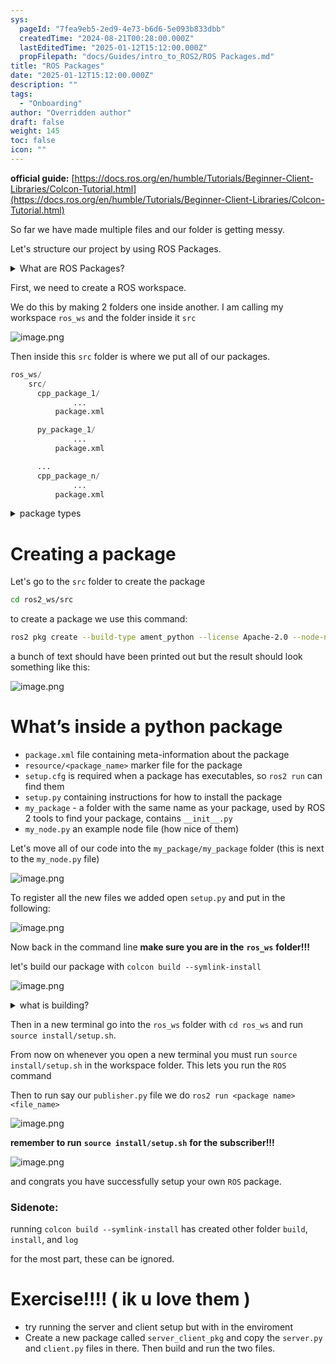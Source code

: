 ```yaml
---
sys:
  pageId: "7fea9eb5-2ed9-4e73-b6d6-5e093b833dbb"
  createdTime: "2024-08-21T00:28:00.000Z"
  lastEditedTime: "2025-01-12T15:12:00.000Z"
  propFilepath: "docs/Guides/intro_to_ROS2/ROS Packages.md"
title: "ROS Packages"
date: "2025-01-12T15:12:00.000Z"
description: ""
tags:
  - "Onboarding"
author: "Overridden author"
draft: false
weight: 145
toc: false
icon: ""
---
```


**official guide:** [https://docs.ros.org/en/humble/Tutorials/Beginner-Client-Libraries/Colcon-Tutorial.html](https://docs.ros.org/en/humble/Tutorials/Beginner-Client-Libraries/Colcon-Tutorial.html)

So far we have made multiple files and our folder is getting messy.

Let's structure our project by using ROS Packages.

<details>

<summary>What are ROS Packages?</summary>

ROS Packages are, as the name implies, packages of code that are highly sharable between ROS developers.

They consist of a folder, `package.xml` file, and source code

```python
      cpp_package_1/
		      ... imagine much code files here ..
          package.xml
```

</details>

First, we need to create a ROS workspace.

We do this by making 2 folders one inside another. I am calling my workspace `ros_ws` and the folder inside it `src`

![image.png](https://prod-files-secure.s3.us-west-2.amazonaws.com/d518164a-d88e-44d1-a4ee-3adb3bd8bce0/70706947-fd18-4537-a67b-e12946812d31/image.png?X-Amz-Algorithm=AWS4-HMAC-SHA256&X-Amz-Content-Sha256=UNSIGNED-PAYLOAD&X-Amz-Credential=ASIAZI2LB4667BJT2YI3%2F20250227%2Fus-west-2%2Fs3%2Faws4_request&X-Amz-Date=20250227T041018Z&X-Amz-Expires=3600&X-Amz-Security-Token=IQoJb3JpZ2luX2VjEDQaCXVzLXdlc3QtMiJGMEQCIA6K0b%2Bw60IffyQkZlCw1IH4a9SgOhV7EiJG1Jn3FAmVAiBxMfszeq2dEtuhG6pBSWfQ0hEboNwmJ5c1IlGk2a3QSyr%2FAwhsEAAaDDYzNzQyMzE4MzgwNSIM27FLpFYKXE%2FPke7MKtwDvLBCzaKnRao5oq3CdcqJCkNzK4%2F0bm8i4OxFDsJS9k2L7AwVZB2lWorkAnIEVtEcTHozxqBAjXhHycDramabHc8hevDErXn6jYCWQ7A90WCRRb1XyKigCMJRsKe6O%2BIdv3rAxUHTLUF7ybzP10IAWACz8RjzmfQ1DyOlzvsqqrJ8a9g5X69%2Btov3e7uZ108GWLkMxg7awyz1lD75FKv51UTSE1rXZ1gRFRkPyky4Ja8vlVoxsFCYiQ3YSHr%2FzaIu8QQ5S2IcC3kGJfUOdW9w2qN13NkA03k5s0wG5G6PwJSI94Xhrv7u9HV%2FNuorrZOwXR3Rnf9sQYo4%2B3SfgkTzWmwMWWoHGKS3%2FAzNCFC4gXRxKfPtzY49udOPoUxlvOp7USMU859gNaeT5VnX8UL3UESk%2FYwE6njvfErY0eNv7vFPHJreYXj%2B00OudeJPJ%2F9zhAsT28XYR%2BGs9XPg0W44Tk90Oxm5hL1Pmhvm4S7l4QUj5pdg0A9zny4Xc0YJMXDP%2BC5TRGCg7M5Yne%2BgdFRBBs%2FRO2my%2BPwxfFJs6Dft89uVwycTekZ9MFGBlDzjfHAWu8QqpleA8cJKZgKn6POcue1D4UuoJk5P95ePb%2BBWan6aCv%2BPPjvz7TexcfMwlrP%2FvQY6pgHyAQlnvBFD2N57SfimFTfzqLOr8rBb%2Fh4IqGJMPIo6Zx3fuytSE3HRZ6E3emZZOf6bKjbUh16EvAMy3InlJZNekM8s%2BiBMl2GQSu%2Ftv8%2FIMOmH2jI%2BnxY%2BMvGB4alL814gi%2Fsu4y8exC6adnyUfNdbJzBomHsk5qnf2NCMfVDOCsKdLZPoBq5GZgrHYO9HsKYaDjKerzuxOskt2osqSXHmsMa3Isc%2B&X-Amz-Signature=dd056a3c8be92ae5b5210883917ae6334a55aa33cfab33f077860604317971fd&X-Amz-SignedHeaders=host&x-id=GetObject)

Then inside this `src` folder is where we put all of our packages.

```python
ros_ws/
    src/
      cpp_package_1/
		      ...
          package.xml

      py_package_1/
		      ...
          package.xml

      ...
      cpp_package_n/
		      ...
          package.xml

```

<details>

<summary>package types</summary>

packages can be either `C++` or python.

the intern file structure is different for each but for this guide we will stick to creating python packages

</details>

# Creating a package

Let's go to the `src` folder to create the package

```bash
cd ros2_ws/src
```

to create a package we use this command:

```bash
ros2 pkg create --build-type ament_python --license Apache-2.0 --node-name my_node my_package
```

a bunch of text should have been printed out but the result should look something like this:

![image.png](https://prod-files-secure.s3.us-west-2.amazonaws.com/d518164a-d88e-44d1-a4ee-3adb3bd8bce0/e6cf1e3f-8512-4a3e-b131-079f800bf3e8/image.png?X-Amz-Algorithm=AWS4-HMAC-SHA256&X-Amz-Content-Sha256=UNSIGNED-PAYLOAD&X-Amz-Credential=ASIAZI2LB4667BJT2YI3%2F20250227%2Fus-west-2%2Fs3%2Faws4_request&X-Amz-Date=20250227T041018Z&X-Amz-Expires=3600&X-Amz-Security-Token=IQoJb3JpZ2luX2VjEDQaCXVzLXdlc3QtMiJGMEQCIA6K0b%2Bw60IffyQkZlCw1IH4a9SgOhV7EiJG1Jn3FAmVAiBxMfszeq2dEtuhG6pBSWfQ0hEboNwmJ5c1IlGk2a3QSyr%2FAwhsEAAaDDYzNzQyMzE4MzgwNSIM27FLpFYKXE%2FPke7MKtwDvLBCzaKnRao5oq3CdcqJCkNzK4%2F0bm8i4OxFDsJS9k2L7AwVZB2lWorkAnIEVtEcTHozxqBAjXhHycDramabHc8hevDErXn6jYCWQ7A90WCRRb1XyKigCMJRsKe6O%2BIdv3rAxUHTLUF7ybzP10IAWACz8RjzmfQ1DyOlzvsqqrJ8a9g5X69%2Btov3e7uZ108GWLkMxg7awyz1lD75FKv51UTSE1rXZ1gRFRkPyky4Ja8vlVoxsFCYiQ3YSHr%2FzaIu8QQ5S2IcC3kGJfUOdW9w2qN13NkA03k5s0wG5G6PwJSI94Xhrv7u9HV%2FNuorrZOwXR3Rnf9sQYo4%2B3SfgkTzWmwMWWoHGKS3%2FAzNCFC4gXRxKfPtzY49udOPoUxlvOp7USMU859gNaeT5VnX8UL3UESk%2FYwE6njvfErY0eNv7vFPHJreYXj%2B00OudeJPJ%2F9zhAsT28XYR%2BGs9XPg0W44Tk90Oxm5hL1Pmhvm4S7l4QUj5pdg0A9zny4Xc0YJMXDP%2BC5TRGCg7M5Yne%2BgdFRBBs%2FRO2my%2BPwxfFJs6Dft89uVwycTekZ9MFGBlDzjfHAWu8QqpleA8cJKZgKn6POcue1D4UuoJk5P95ePb%2BBWan6aCv%2BPPjvz7TexcfMwlrP%2FvQY6pgHyAQlnvBFD2N57SfimFTfzqLOr8rBb%2Fh4IqGJMPIo6Zx3fuytSE3HRZ6E3emZZOf6bKjbUh16EvAMy3InlJZNekM8s%2BiBMl2GQSu%2Ftv8%2FIMOmH2jI%2BnxY%2BMvGB4alL814gi%2Fsu4y8exC6adnyUfNdbJzBomHsk5qnf2NCMfVDOCsKdLZPoBq5GZgrHYO9HsKYaDjKerzuxOskt2osqSXHmsMa3Isc%2B&X-Amz-Signature=b49ccb9cb76a6d261528f12104da961a63b9a1cf66030788c4ab69fbb151f063&X-Amz-SignedHeaders=host&x-id=GetObject)

# What’s inside a python package

- `package.xml` file containing meta-information about the package
- `resource/<package_name>` marker file for the package
- `setup.cfg` is required when a package has executables, so `ros2 run` can find them
- `setup.py` containing instructions for how to install the package
- `my_package` - a folder with the same name as your package, used by ROS 2 tools to find your package, contains `__init__.py`
- `my_node.py` an example node file (how nice of them)

Let's move all of our code into the `my_package/my_package` folder (this is next to the `my_node.py` file)

![image.png](https://prod-files-secure.s3.us-west-2.amazonaws.com/d518164a-d88e-44d1-a4ee-3adb3bd8bce0/9ce58f11-0da9-4d3e-b86d-506a9685d378/image.png?X-Amz-Algorithm=AWS4-HMAC-SHA256&X-Amz-Content-Sha256=UNSIGNED-PAYLOAD&X-Amz-Credential=ASIAZI2LB4667BJT2YI3%2F20250227%2Fus-west-2%2Fs3%2Faws4_request&X-Amz-Date=20250227T041018Z&X-Amz-Expires=3600&X-Amz-Security-Token=IQoJb3JpZ2luX2VjEDQaCXVzLXdlc3QtMiJGMEQCIA6K0b%2Bw60IffyQkZlCw1IH4a9SgOhV7EiJG1Jn3FAmVAiBxMfszeq2dEtuhG6pBSWfQ0hEboNwmJ5c1IlGk2a3QSyr%2FAwhsEAAaDDYzNzQyMzE4MzgwNSIM27FLpFYKXE%2FPke7MKtwDvLBCzaKnRao5oq3CdcqJCkNzK4%2F0bm8i4OxFDsJS9k2L7AwVZB2lWorkAnIEVtEcTHozxqBAjXhHycDramabHc8hevDErXn6jYCWQ7A90WCRRb1XyKigCMJRsKe6O%2BIdv3rAxUHTLUF7ybzP10IAWACz8RjzmfQ1DyOlzvsqqrJ8a9g5X69%2Btov3e7uZ108GWLkMxg7awyz1lD75FKv51UTSE1rXZ1gRFRkPyky4Ja8vlVoxsFCYiQ3YSHr%2FzaIu8QQ5S2IcC3kGJfUOdW9w2qN13NkA03k5s0wG5G6PwJSI94Xhrv7u9HV%2FNuorrZOwXR3Rnf9sQYo4%2B3SfgkTzWmwMWWoHGKS3%2FAzNCFC4gXRxKfPtzY49udOPoUxlvOp7USMU859gNaeT5VnX8UL3UESk%2FYwE6njvfErY0eNv7vFPHJreYXj%2B00OudeJPJ%2F9zhAsT28XYR%2BGs9XPg0W44Tk90Oxm5hL1Pmhvm4S7l4QUj5pdg0A9zny4Xc0YJMXDP%2BC5TRGCg7M5Yne%2BgdFRBBs%2FRO2my%2BPwxfFJs6Dft89uVwycTekZ9MFGBlDzjfHAWu8QqpleA8cJKZgKn6POcue1D4UuoJk5P95ePb%2BBWan6aCv%2BPPjvz7TexcfMwlrP%2FvQY6pgHyAQlnvBFD2N57SfimFTfzqLOr8rBb%2Fh4IqGJMPIo6Zx3fuytSE3HRZ6E3emZZOf6bKjbUh16EvAMy3InlJZNekM8s%2BiBMl2GQSu%2Ftv8%2FIMOmH2jI%2BnxY%2BMvGB4alL814gi%2Fsu4y8exC6adnyUfNdbJzBomHsk5qnf2NCMfVDOCsKdLZPoBq5GZgrHYO9HsKYaDjKerzuxOskt2osqSXHmsMa3Isc%2B&X-Amz-Signature=788fef245e69bc3acdc04db1ad1312b4131f2cad0bacf50b20aaf69fb73a7082&X-Amz-SignedHeaders=host&x-id=GetObject)

To register all the new files we added open `setup.py` and put in the following:

![image.png](https://prod-files-secure.s3.us-west-2.amazonaws.com/d518164a-d88e-44d1-a4ee-3adb3bd8bce0/1cd7c262-4cae-4496-9d75-c178537d24a2/image.png?X-Amz-Algorithm=AWS4-HMAC-SHA256&X-Amz-Content-Sha256=UNSIGNED-PAYLOAD&X-Amz-Credential=ASIAZI2LB4667BJT2YI3%2F20250227%2Fus-west-2%2Fs3%2Faws4_request&X-Amz-Date=20250227T041019Z&X-Amz-Expires=3600&X-Amz-Security-Token=IQoJb3JpZ2luX2VjEDQaCXVzLXdlc3QtMiJGMEQCIA6K0b%2Bw60IffyQkZlCw1IH4a9SgOhV7EiJG1Jn3FAmVAiBxMfszeq2dEtuhG6pBSWfQ0hEboNwmJ5c1IlGk2a3QSyr%2FAwhsEAAaDDYzNzQyMzE4MzgwNSIM27FLpFYKXE%2FPke7MKtwDvLBCzaKnRao5oq3CdcqJCkNzK4%2F0bm8i4OxFDsJS9k2L7AwVZB2lWorkAnIEVtEcTHozxqBAjXhHycDramabHc8hevDErXn6jYCWQ7A90WCRRb1XyKigCMJRsKe6O%2BIdv3rAxUHTLUF7ybzP10IAWACz8RjzmfQ1DyOlzvsqqrJ8a9g5X69%2Btov3e7uZ108GWLkMxg7awyz1lD75FKv51UTSE1rXZ1gRFRkPyky4Ja8vlVoxsFCYiQ3YSHr%2FzaIu8QQ5S2IcC3kGJfUOdW9w2qN13NkA03k5s0wG5G6PwJSI94Xhrv7u9HV%2FNuorrZOwXR3Rnf9sQYo4%2B3SfgkTzWmwMWWoHGKS3%2FAzNCFC4gXRxKfPtzY49udOPoUxlvOp7USMU859gNaeT5VnX8UL3UESk%2FYwE6njvfErY0eNv7vFPHJreYXj%2B00OudeJPJ%2F9zhAsT28XYR%2BGs9XPg0W44Tk90Oxm5hL1Pmhvm4S7l4QUj5pdg0A9zny4Xc0YJMXDP%2BC5TRGCg7M5Yne%2BgdFRBBs%2FRO2my%2BPwxfFJs6Dft89uVwycTekZ9MFGBlDzjfHAWu8QqpleA8cJKZgKn6POcue1D4UuoJk5P95ePb%2BBWan6aCv%2BPPjvz7TexcfMwlrP%2FvQY6pgHyAQlnvBFD2N57SfimFTfzqLOr8rBb%2Fh4IqGJMPIo6Zx3fuytSE3HRZ6E3emZZOf6bKjbUh16EvAMy3InlJZNekM8s%2BiBMl2GQSu%2Ftv8%2FIMOmH2jI%2BnxY%2BMvGB4alL814gi%2Fsu4y8exC6adnyUfNdbJzBomHsk5qnf2NCMfVDOCsKdLZPoBq5GZgrHYO9HsKYaDjKerzuxOskt2osqSXHmsMa3Isc%2B&X-Amz-Signature=787558a9b5f015b84570aac0466fb7dfbb63250e0bc7191dbc362b2e3e577dac&X-Amz-SignedHeaders=host&x-id=GetObject)

Now back in the command line **make sure you are in the** **`ros_ws`** **folder!!!**

let's build our package with `colcon build --symlink-install`

![image.png](https://prod-files-secure.s3.us-west-2.amazonaws.com/d518164a-d88e-44d1-a4ee-3adb3bd8bce0/2f2a0d27-b173-48fd-b189-5f5c0ce65619/image.png?X-Amz-Algorithm=AWS4-HMAC-SHA256&X-Amz-Content-Sha256=UNSIGNED-PAYLOAD&X-Amz-Credential=ASIAZI2LB4667BJT2YI3%2F20250227%2Fus-west-2%2Fs3%2Faws4_request&X-Amz-Date=20250227T041018Z&X-Amz-Expires=3600&X-Amz-Security-Token=IQoJb3JpZ2luX2VjEDQaCXVzLXdlc3QtMiJGMEQCIA6K0b%2Bw60IffyQkZlCw1IH4a9SgOhV7EiJG1Jn3FAmVAiBxMfszeq2dEtuhG6pBSWfQ0hEboNwmJ5c1IlGk2a3QSyr%2FAwhsEAAaDDYzNzQyMzE4MzgwNSIM27FLpFYKXE%2FPke7MKtwDvLBCzaKnRao5oq3CdcqJCkNzK4%2F0bm8i4OxFDsJS9k2L7AwVZB2lWorkAnIEVtEcTHozxqBAjXhHycDramabHc8hevDErXn6jYCWQ7A90WCRRb1XyKigCMJRsKe6O%2BIdv3rAxUHTLUF7ybzP10IAWACz8RjzmfQ1DyOlzvsqqrJ8a9g5X69%2Btov3e7uZ108GWLkMxg7awyz1lD75FKv51UTSE1rXZ1gRFRkPyky4Ja8vlVoxsFCYiQ3YSHr%2FzaIu8QQ5S2IcC3kGJfUOdW9w2qN13NkA03k5s0wG5G6PwJSI94Xhrv7u9HV%2FNuorrZOwXR3Rnf9sQYo4%2B3SfgkTzWmwMWWoHGKS3%2FAzNCFC4gXRxKfPtzY49udOPoUxlvOp7USMU859gNaeT5VnX8UL3UESk%2FYwE6njvfErY0eNv7vFPHJreYXj%2B00OudeJPJ%2F9zhAsT28XYR%2BGs9XPg0W44Tk90Oxm5hL1Pmhvm4S7l4QUj5pdg0A9zny4Xc0YJMXDP%2BC5TRGCg7M5Yne%2BgdFRBBs%2FRO2my%2BPwxfFJs6Dft89uVwycTekZ9MFGBlDzjfHAWu8QqpleA8cJKZgKn6POcue1D4UuoJk5P95ePb%2BBWan6aCv%2BPPjvz7TexcfMwlrP%2FvQY6pgHyAQlnvBFD2N57SfimFTfzqLOr8rBb%2Fh4IqGJMPIo6Zx3fuytSE3HRZ6E3emZZOf6bKjbUh16EvAMy3InlJZNekM8s%2BiBMl2GQSu%2Ftv8%2FIMOmH2jI%2BnxY%2BMvGB4alL814gi%2Fsu4y8exC6adnyUfNdbJzBomHsk5qnf2NCMfVDOCsKdLZPoBq5GZgrHYO9HsKYaDjKerzuxOskt2osqSXHmsMa3Isc%2B&X-Amz-Signature=cc510efc8fe56e21e8d4b20e231e2b451d0cefeb720cd0f25946e734fea07d59&X-Amz-SignedHeaders=host&x-id=GetObject)

<details>

<summary>what is building?</summary>

if you are a CS major at Rose-Hulman you will learn the answer to this in CSSE132

but TLDR; is it combines all the code files into one program that can be run easily 

</details>

Then in a new terminal go into the `ros_ws` folder with `cd ros_ws` and run `source install/setup.sh`. 

From now on whenever you open a new terminal you must run `source install/setup.sh` in the workspace folder. This lets you run the `ROS` command

Then to run say our `publisher.py` file we do `ros2 run <package name> <file_name>`

![image.png](https://prod-files-secure.s3.us-west-2.amazonaws.com/d518164a-d88e-44d1-a4ee-3adb3bd8bce0/4f4b1219-3a44-4632-aa0a-ce3471699f59/image.png?X-Amz-Algorithm=AWS4-HMAC-SHA256&X-Amz-Content-Sha256=UNSIGNED-PAYLOAD&X-Amz-Credential=ASIAZI2LB4667BJT2YI3%2F20250227%2Fus-west-2%2Fs3%2Faws4_request&X-Amz-Date=20250227T041019Z&X-Amz-Expires=3600&X-Amz-Security-Token=IQoJb3JpZ2luX2VjEDQaCXVzLXdlc3QtMiJGMEQCIA6K0b%2Bw60IffyQkZlCw1IH4a9SgOhV7EiJG1Jn3FAmVAiBxMfszeq2dEtuhG6pBSWfQ0hEboNwmJ5c1IlGk2a3QSyr%2FAwhsEAAaDDYzNzQyMzE4MzgwNSIM27FLpFYKXE%2FPke7MKtwDvLBCzaKnRao5oq3CdcqJCkNzK4%2F0bm8i4OxFDsJS9k2L7AwVZB2lWorkAnIEVtEcTHozxqBAjXhHycDramabHc8hevDErXn6jYCWQ7A90WCRRb1XyKigCMJRsKe6O%2BIdv3rAxUHTLUF7ybzP10IAWACz8RjzmfQ1DyOlzvsqqrJ8a9g5X69%2Btov3e7uZ108GWLkMxg7awyz1lD75FKv51UTSE1rXZ1gRFRkPyky4Ja8vlVoxsFCYiQ3YSHr%2FzaIu8QQ5S2IcC3kGJfUOdW9w2qN13NkA03k5s0wG5G6PwJSI94Xhrv7u9HV%2FNuorrZOwXR3Rnf9sQYo4%2B3SfgkTzWmwMWWoHGKS3%2FAzNCFC4gXRxKfPtzY49udOPoUxlvOp7USMU859gNaeT5VnX8UL3UESk%2FYwE6njvfErY0eNv7vFPHJreYXj%2B00OudeJPJ%2F9zhAsT28XYR%2BGs9XPg0W44Tk90Oxm5hL1Pmhvm4S7l4QUj5pdg0A9zny4Xc0YJMXDP%2BC5TRGCg7M5Yne%2BgdFRBBs%2FRO2my%2BPwxfFJs6Dft89uVwycTekZ9MFGBlDzjfHAWu8QqpleA8cJKZgKn6POcue1D4UuoJk5P95ePb%2BBWan6aCv%2BPPjvz7TexcfMwlrP%2FvQY6pgHyAQlnvBFD2N57SfimFTfzqLOr8rBb%2Fh4IqGJMPIo6Zx3fuytSE3HRZ6E3emZZOf6bKjbUh16EvAMy3InlJZNekM8s%2BiBMl2GQSu%2Ftv8%2FIMOmH2jI%2BnxY%2BMvGB4alL814gi%2Fsu4y8exC6adnyUfNdbJzBomHsk5qnf2NCMfVDOCsKdLZPoBq5GZgrHYO9HsKYaDjKerzuxOskt2osqSXHmsMa3Isc%2B&X-Amz-Signature=3cde040bed58165c2aa8e59fb90d0a70819b6f9c00b7bc4b06a2ffa9cbede2dc&X-Amz-SignedHeaders=host&x-id=GetObject)

**remember to run** **`source install/setup.sh`** **for the subscriber!!!**

![image.png](https://prod-files-secure.s3.us-west-2.amazonaws.com/d518164a-d88e-44d1-a4ee-3adb3bd8bce0/02121119-dad4-49ec-8356-c956108b4243/image.png?X-Amz-Algorithm=AWS4-HMAC-SHA256&X-Amz-Content-Sha256=UNSIGNED-PAYLOAD&X-Amz-Credential=ASIAZI2LB4667BJT2YI3%2F20250227%2Fus-west-2%2Fs3%2Faws4_request&X-Amz-Date=20250227T041019Z&X-Amz-Expires=3600&X-Amz-Security-Token=IQoJb3JpZ2luX2VjEDQaCXVzLXdlc3QtMiJGMEQCIA6K0b%2Bw60IffyQkZlCw1IH4a9SgOhV7EiJG1Jn3FAmVAiBxMfszeq2dEtuhG6pBSWfQ0hEboNwmJ5c1IlGk2a3QSyr%2FAwhsEAAaDDYzNzQyMzE4MzgwNSIM27FLpFYKXE%2FPke7MKtwDvLBCzaKnRao5oq3CdcqJCkNzK4%2F0bm8i4OxFDsJS9k2L7AwVZB2lWorkAnIEVtEcTHozxqBAjXhHycDramabHc8hevDErXn6jYCWQ7A90WCRRb1XyKigCMJRsKe6O%2BIdv3rAxUHTLUF7ybzP10IAWACz8RjzmfQ1DyOlzvsqqrJ8a9g5X69%2Btov3e7uZ108GWLkMxg7awyz1lD75FKv51UTSE1rXZ1gRFRkPyky4Ja8vlVoxsFCYiQ3YSHr%2FzaIu8QQ5S2IcC3kGJfUOdW9w2qN13NkA03k5s0wG5G6PwJSI94Xhrv7u9HV%2FNuorrZOwXR3Rnf9sQYo4%2B3SfgkTzWmwMWWoHGKS3%2FAzNCFC4gXRxKfPtzY49udOPoUxlvOp7USMU859gNaeT5VnX8UL3UESk%2FYwE6njvfErY0eNv7vFPHJreYXj%2B00OudeJPJ%2F9zhAsT28XYR%2BGs9XPg0W44Tk90Oxm5hL1Pmhvm4S7l4QUj5pdg0A9zny4Xc0YJMXDP%2BC5TRGCg7M5Yne%2BgdFRBBs%2FRO2my%2BPwxfFJs6Dft89uVwycTekZ9MFGBlDzjfHAWu8QqpleA8cJKZgKn6POcue1D4UuoJk5P95ePb%2BBWan6aCv%2BPPjvz7TexcfMwlrP%2FvQY6pgHyAQlnvBFD2N57SfimFTfzqLOr8rBb%2Fh4IqGJMPIo6Zx3fuytSE3HRZ6E3emZZOf6bKjbUh16EvAMy3InlJZNekM8s%2BiBMl2GQSu%2Ftv8%2FIMOmH2jI%2BnxY%2BMvGB4alL814gi%2Fsu4y8exC6adnyUfNdbJzBomHsk5qnf2NCMfVDOCsKdLZPoBq5GZgrHYO9HsKYaDjKerzuxOskt2osqSXHmsMa3Isc%2B&X-Amz-Signature=375306ba4577f72ac46154558f371b88cf66a4b3aa5298074153ce23e487f2e4&X-Amz-SignedHeaders=host&x-id=GetObject)

and congrats you have successfully setup your own `ROS` package.

### Sidenote:

running `colcon build --symlink-install` has created other folder `build`, `install`, and `log`

for the most part, these can be ignored.

# Exercise!!!! ( ik u love them )

- try running the server and client setup but with in the enviroment
- Create a new package called `server_client_pkg` and copy the `server.py` and `client.py` files in there. Then build and run the two files.
